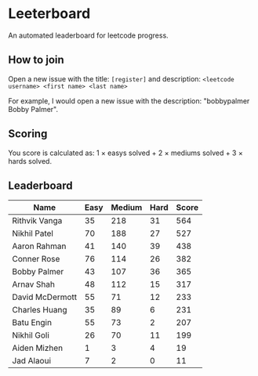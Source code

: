 # Leeterboard

An automated leaderboard for leetcode progress.

## How to join

Open a new issue with the title: `[register]` and description:
`<leetcode username> <first name> <last name>`

For example, I would open a new issue with the description: "bobbypalmer Bobby Palmer".

## Scoring

You score is calculated as:
1 $\times$ easys solved + 2 $\times$ mediums solved + 3 $\times$ hards solved.

## Leaderboard
| Name | Easy | Medium | Hard | Score |
| --- | --- | --- | --- | --- |
| Rithvik Vanga | 35 | 218 | 31 | 564 |
| Nikhil Patel | 70 | 188 | 27 | 527 |
| Aaron Rahman | 41 | 140 | 39 | 438 |
| Conner Rose | 76 | 114 | 26 | 382 |
| Bobby Palmer | 43 | 107 | 36 | 365 |
| Arnav Shah | 48 | 112 | 15 | 317 |
| David McDermott | 55 | 71 | 12 | 233 |
| Charles Huang | 35 | 89 | 6 | 231 |
| Batu Engin | 55 | 73 | 2 | 207 |
| Nikhil Goli | 26 | 70 | 11 | 199 |
| Aiden Mizhen | 1 | 3 | 4 | 19 |
| Jad Alaoui | 7 | 2 | 0 | 11 |
